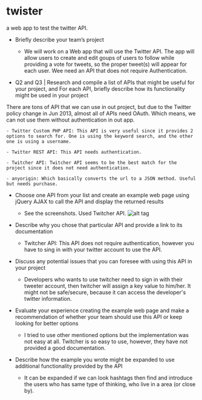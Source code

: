 # twister
a web app to test the twitter API.

- Briefly describe your team’s project

	- We will work on a Web app that will use the Twitter API. The app will allow users to create and edit goups of users to follow while providing a vote for tweets, so the proper tweet(s) will appear for each user. Wee need an API that does not require Authentication.

- Q2 and Q3 | Research and compile a list of APIs that might be useful for your project, and For each API, briefly describe how its functionality might be used in your project

There are tons of API that we can use in out project, but due to the Twitter policy change in Jun 2013, almost all of APIs need OAuth. Which means, we can not use them without authentication in out app.

	- Twitter Custom PHP API: This API is very useful since it provides 2 options to search for. One is using the keyword search, and the other one is using a username.

	- Twitter REST API: This API needs authentication.

	- Twitcher API: Twitcher API seems to be the best match for the project since it does not need authentication.

	- anyorigin: Which basically converts the url to a JSON method. Useful but needs purchase.

- Choose one API from your list and create an example web page using jQuery AJAX to call the API and display the returned results

	- See the screenshots. Used Twitcher API.
	![alt tag](https://raw.github.com/mehrdadrafiee/twister/master/twister/1.png)

- Describe why you chose that particular API and provide a link to its documentation

	- Twitcher API: This API does not require authentication, however you have to sing in with your twitter account to use the API.

- Discuss any potential issues that you can foresee with using this API in your project

	- Developers who wants to use twitcher need to sign in with their tweeter account, then twitcher will assign a key value to him/her. It might not be safe/secure, because it can access the developer's twitter information.

- Evaluate your experience creating the example web page and make a recommendation of whether your team should use this API or keep looking for better options

	- I tried to use other mentioned options but the implementation was not easy at all. Twitcher is so easy to use, however, they have not provided a good documentation.

- Describe how the example you wrote might be expanded to use additional functionality provided by the API

	- It can be expanded if we can look hashtags then find and introduce the users who has same type of thinking, who live in a area (or close by).